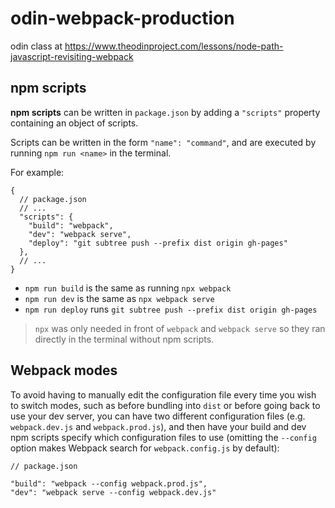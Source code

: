 # odin-webpack-production
odin class at 
https://www.theodinproject.com/lessons/node-path-javascript-revisiting-webpack

## npm scripts
**npm scripts** can be written in `package.json` by adding a `"scripts"` property containing an object of scripts.

Scripts can be written in the form `"name": "command"`, and are executed by running `npm run <name>` in the terminal. 

For example:
```
{
  // package.json
  // ...
  "scripts": {
    "build": "webpack",
    "dev": "webpack serve",
    "deploy": "git subtree push --prefix dist origin gh-pages"
  },
  // ...
}
```
- `npm run build` is the same as running `npx webpack`
- `npm run dev` is the same as `npx webpack serve`
- `npm run deploy` runs `git subtree push --prefix dist origin gh-pages`
> `npx` was only needed in front of `webpack` and `webpack serve` so they ran directly in the terminal without npm scripts.

## Webpack modes
To avoid having to manually edit the configuration file every time you wish to switch modes, such as before bundling into `dist` or before going back to use your dev server, you can have two different configuration files (e.g. `webpack.dev.js` and `webpack.prod.js`), and then have your build and dev npm scripts specify which configuration files to use (omitting the `--config` option makes Webpack search for `webpack.config.js` by default):
```
// package.json

"build": "webpack --config webpack.prod.js",
"dev": "webpack serve --config webpack.dev.js"

```